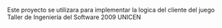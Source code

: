 Este proyecto se utilizara para implementar la logica del cliente del juego
Taller de Ingeniería del Software 2009 UNICEN
